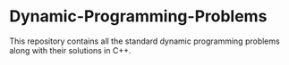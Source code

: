# Dynamic-Programming-Problems

This repository contains all the standard dynamic programming problems along with their solutions in C++.
